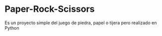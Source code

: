 # Paper-Rock-Scissors
Es un proyecto simple del juego de piedra, papel o tijera pero realizado en Python

